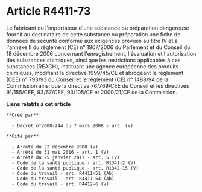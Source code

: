 # Article R4411-73

Le fabricant ou l'importateur d'une substance ou préparation dangereuse fournit au destinataire de cette substance ou
préparation une fiche de données de sécurité conforme aux exigences prévues au titre IV et à l'annexe II du règlement (CE) n°
1907/2006 du Parlement et du Conseil du 18 décembre 2006 concernant l'enregistrement, l'évaluation et l'autorisation des
substances chimiques, ainsi que les restrictions applicables à ces substances (REACH), instituant une agence européenne des
produits chimiques, modifiant la directive 1999/45/CE et abrogeant le règlement (CEE) n° 793/93 du Conseil et le règlement
(CE) n° 1488/94 de la Commission ainsi que la directive 76/769/CEE du Conseil et les directives 91/155/CEE, 93/67/CEE,
93/105/CE et 2000/21/CE de la Commission.

**Liens relatifs à cet article**

	**Créé par**:

	  - Décret n°2008-244 du 7 mars 2008 - art. (V)

	**Cité par**:

	  - Arrêté du 22 décembre 2008 (V)
	  - Arrêté du 31 mai 2016 - art. 1 (V)
	  - Arrêté du 25 janvier 2017 - art. 5 (V)
	  - Code de la santé publique - art. R1341-2 (V)
	  - Code de la santé publique - art. R1342-15 (V)
	  - Code du travail - art. R4411-51 (Ab)
	  - Code du travail - art. R4411-54 (Ab)
	  - Code du travail - art. R4412-6 (V)
